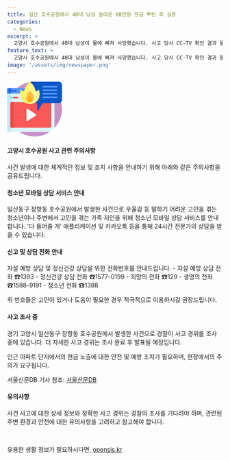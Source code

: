 ```yaml
---
title: 일산 호수공원에서 40대 남성 놀라운 80만원 현금 뿌린 후 실종
categories:
  - News
excerpt: >
  고양시 호수공원에서 40대 남성이 물에 빠져 사망했습니다. 사고 당시 CC-TV 확인 결과 물에 뛰어든 것으로 나타났으며, 약 40분 전에는 인근에서 현금을 흩뿌린 사실도 확인됐습니다. 경찰은 정확한 사고 경위를 조사 중이며, 사건과 무관하게 우울한 고민을 안고 계신 분들을 위한 상담 전화 및 상담 애플리케이션 정보도 안내됐습니다.
feature_text: >
  고양시 호수공원에서 40대 남성이 물에 빠져 사망했습니다. 사고 당시 CC-TV 확인 결과 물에 뛰어든 것으로 나타났으며, 약 40분 전에는 인근에서 현금을 흩뿌린 사실도 확인됐습니다. 경찰은 정확한 사고 경위를 조사 중이며, 사건과 무관하게 우울한 고민을 안고 계신 분들을 위한 상담 전화 및 상담 애플리케이션 정보도 안내됐습니다.
image: '/assets/img/newspaper.png'
---
```


<p><img src="/assets/img/news.png" alt="rentncar 속보" /></p>

<h4>고양시 호수공원 사고 관련 주의사항</h4>

<p>사건 발생에 대한 체계적인 정보 및 조치 사항을 안내하기 위해 아래와 같은 주의사항을 공유드립니다.</p>

<h4>청소년 모바일 상담 서비스 안내</h4>

<p>일산동구 장항동 호수공원에서 발생한 사건으로 우울감 등 말하기 어려운 고민을 겪는 청소년이나 주변에서 고민을 겪는 가족·지인을 위해 청소년 모바일 상담 서비스를 안내합니다. '다 들어줄 개' 애플리케이션 및 카카오톡 등을 통해 24시간 전문가의 상담을 받을 수 있습니다.</p>

<h4>신고 및 상담 전화 안내</h4>

<p>자살 예방 상담 및 정신건강 상담을 위한 전화번호를 안내드립니다. 
- 자살 예방 상담 전화 ☎1393
- 정신건강 상담 전화 ☎1577-0199
- 희망의 전화 ☎129
- 생명의 전화 ☎1588-9191
- 청소년 전화 ☎1388</p>

<p>위 번호들은 고민이 있거나 도움이 필요한 경우 적극적으로 이용하시길 권장드립니다.</p>

<h4>사고 조사 중</h4>

<p>경기 고양시 일산동구 장항동 호수공원에서 발생한 사건으로 경찰이 사고 경위를 조사 중에 있습니다. 더 자세한 사고 경위는 조사 완료 후 발표될 예정입니다. </p>

<p>인근 아파트 단지에서의 현금 노출에 대한 안전 및 예방 조치가 필요하며, 현장에서의 주의가 요구됩니다.</p>

<p>서울신문DB 기사 참조: <a href="https://www.seoul.co.kr/news/newsView.php?id=20190728023005">서울신문DB</a></p>

<h4>유의사항</h4>

<p>사건 사고에 대한 상세 정보와 정확한 사고 경위는 경찰의 조사를 기다려야 하며, 관련된 주변 환경과 안전에 대한 유의사항을 고려하고 참고해야 합니다.</p>

<p data-ke-size="size16">&nbsp;</p>
유용한 생활 정보가 필요하시다면, <a href="https://opensis.kr" rel="dofollow">opensis.kr</a>


